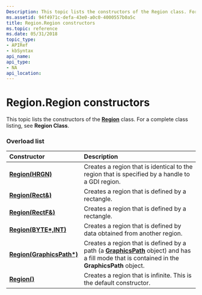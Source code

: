 ```yaml
---
Description: This topic lists the constructors of the Region class. For a complete class listing, see Region Class.
ms.assetid: 94f4971c-defa-43e0-a0c0-4000557b0a5c
title: Region.Region constructors
ms.topic: reference
ms.date: 05/31/2018
topic_type: 
- APIRef
- kbSyntax
api_name: 
api_type: 
- NA
api_location: 
---
```


# Region.Region constructors

This topic lists the constructors of the [**Region**](/windows/desktop/api/gdiplusheaders/nl-gdiplusheaders-region) class. For a complete class listing, see **Region Class**.

### Overload list



| Constructor                                                                 | Description                                                                                                                                                                                      |
|:----------------------------------------------------------------------------|:-------------------------------------------------------------------------------------------------------------------------------------------------------------------------------------------------|
| [**Region(HRGN)**](/windows/win32/api/gdiplusheaders/nf-gdiplusheaders-region-region(inhrgn))                  | Creates a region that is identical to the region that is specified by a handle to a GDI region.<br/>                                                                                       |
| [**Region(Rect&)**](/windows/win32/api/gdiplusheaders/nf-gdiplusheaders-region-region(inconstrect_))            | Creates a region that is defined by a rectangle.<br/>                                                                                                                                      |
| [**Region(RectF&)**](/windows/win32/api/gdiplusheaders/nf-gdiplusheaders-region-region(inconstrectf_))          | Creates a region that is defined by a rectangle.<br/>                                                                                                                                      |
| [**Region(BYTE\*,INT)**](/windows/win32/api/gdiplusheaders/nf-gdiplusheaders-region-region(inconstbyte_inint)) | Creates a region that is defined by data obtained from another region. <br/>                                                                                                               |
| [**Region(GraphicsPath\*)**](/windows/win32/api/gdiplusheaders/nf-gdiplusheaders-region-region(inconstgraphicspath))        | Creates a region that is defined by a path (a [**GraphicsPath**](/windows/desktop/api/gdipluspath/nl-gdipluspath-graphicspath) object) and has a fill mode that is contained in the **GraphicsPath** object.<br/> |
| [**Region()**](/windows/win32/api/gdiplusheaders/nf-gdiplusheaders-region-region(constregion_))                           | Creates a region that is infinite. This is the default constructor. <br/>                                                                                                                  |



 

 